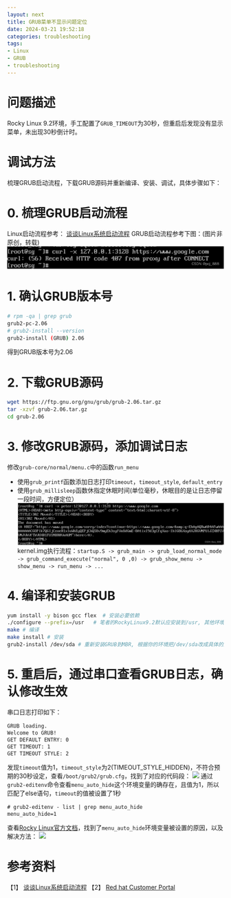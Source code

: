 ```yaml
---
layout: next
title: GRUB菜单不显示问题定位
date: 2024-03-21 19:52:18
categories: troubleshooting
tags:
- Linux
- GRUB
- troubleshooting
---
```


# 问题描述
Rocky Linux 9.2环境，手工配置了`GRUB_TIMEOUT`为30秒，但重启后发现没有显示菜单，未出现30秒倒计时。

# 调试方法
梳理GRUB启动流程，下载GRUB源码并重新编译、安装、调试，具体步骤如下：
<!-- more -->

# 0. 梳理GRUB启动流程
Linux启动流程参考： [谈谈Linux系统启动流程](https://www.cnblogs.com/quan0311/p/15292110.html)
GRUB启动流程参考下图：(图片非原创，转载)
![](image1.png)

# 1. 确认GRUB版本号
```bash
# rpm -qa | grep grub
grub2-pc-2.06
# grub2-install --version
grub2-install (GRUB) 2.06
```
得到GRUB版本号为2.06
# 2. 下载GRUB源码
```bash
wget https://ftp.gnu.org/gnu/grub/grub-2.06.tar.gz
tar -xzvf grub-2.06.tar.gz
cd grub-2.06
```
# 3. 修改GRUB源码，添加调试日志
修改`grub-core/normal/menu.c`中的函数`run_menu`
* 使用`grub_printf`函数添加日志打印`timeout`，`timeout_style`, `default_entry`
* 使用`grub_millisleep`函数休指定休眠时间(单位毫秒，休眠目的是让日志停留一段时间，方便定位）
![](image2.png)
kernel.img执行流程：`startup.S -> grub_main -> grub_load_normal_mode -> grub_command_execute("normal", 0 ,0) -> grub_show_menu -> show_menu -> run_menu -> ...`
# 4. 编译和安装GRUB
```bash
yum install -y bison gcc flex  # 安装必要依赖
./configure --prefix=/usr	# 笔者的RockyLinux9.2默认应安装到/usr, 其他环境只需后台确认下grub安装的路径，指定对应的prefix即可
make # 编译
make install # 安装
grub2-install /dev/sda # 重新安装GRUB到MBR, 根据你的环境把/dev/sda改成具体的虚拟硬盘设备
```
# 5. 重启后，通过串口查看GRUB日志，确认修改生效
串口日志打印如下：
```
GRUB loading.
Welcome to GRUB!
GET DEFAULT ENTRY: 0
GET TIMEOUT: 1
GET TIMEOUT STYLE: 2
```
发现`timeout`值为1，`timeout_style`为2(TIMEOUT_STYLE_HIDDEN)，不符合预期的30秒设定，查看`/boot/grub2/grub.cfg`，找到了对应的代码段：
![](image3.png)
通过`grub2-editenv`命令查看`menu_auto_hide`这个环境变量的确存在，且值为1，所以匹配了else语句，`timeout`的值被设置了1秒
```
# grub2-editenv - list | grep menu_auto_hide
menu_auto_hide=1
```
查看[Rocky Linux官方文档](https://access.redhat.com/documentation/zh-cn/red_hat_enterprise_linux/9/html/considerations_in_adopting_rhel_9/ref_notable-changes-to-boot-loader_assembly_kernel)，找到了`menu_auto_hide`环境变量被设置的原因，以及解决方法：
![](image4.png)

# 参考资料
【1】 [谈谈Linux系统启动流程](https://www.cnblogs.com/quan0311/p/15292110.html)
【2】 [Red hat Customer Portal](https://access.redhat.com/documentation/zh-cn/red_hat_enterprise_linux/9/html/considerations_in_adopting_rhel_9/ref_notable-changes-to-boot-loader_assembly_kernel)
